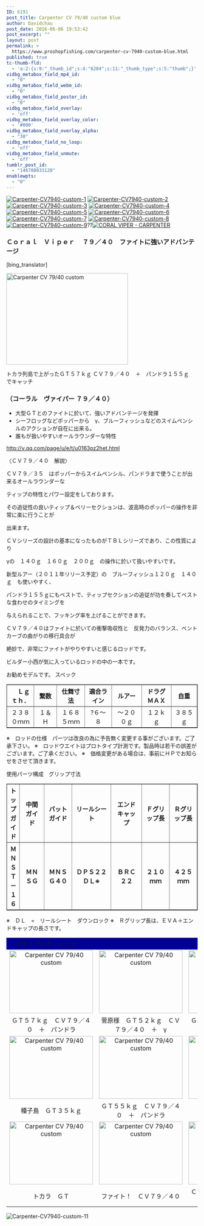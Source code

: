```yaml
---
ID: 6191
post_title: Carpenter CV 79/40 custom blue
author: Davidchau
post_date: 2016-06-06 19:53:42
post_excerpt: ""
layout: post
permalink: >
  https://www.proshopfishing.com/carpenter-cv-7940-custom-blue.html
published: true
tc-thumb-fld:
  - 'a:2:{s:9:"_thumb_id";s:4:"6204";s:11:"_thumb_type";s:5:"thumb";}'
vidbg_metabox_field_mp4_id:
  - "0"
vidbg_metabox_field_webm_id:
  - "0"
vidbg_metabox_field_poster_id:
  - "0"
vidbg_metabox_field_overlay:
  - 'off'
vidbg_metabox_field_overlay_color:
  - '#000'
vidbg_metabox_field_overlay_alpha:
  - "30"
vidbg_metabox_field_no_loop:
  - 'off'
vidbg_metabox_field_unmute:
  - 'off'
tumblr_post_id:
  - "146788033120"
enablewpts:
  - "0"
---
```

<a href="/wp-content/uploads/2016/06/Carpenter-CV7940-custom-1.jpg"><img src="/wp-content/uploads/2016/06/Carpenter-CV7940-custom-1-600x600.jpg" alt="Carpenter-CV7940-custom-1" /></a> <a href="/wp-content/uploads/2016/06/Carpenter-CV7940-custom-2.jpg"><img src="/wp-content/uploads/2016/06/Carpenter-CV7940-custom-2-600x600.jpg" alt="Carpenter-CV7940-custom-2" /></a> <a href="/wp-content/uploads/2016/06/Carpenter-CV7940-custom-3.jpg"><img src="/wp-content/uploads/2016/06/Carpenter-CV7940-custom-3-600x600.jpg" alt="Carpenter-CV7940-custom-3" /></a> <a href="/wp-content/uploads/2016/06/Carpenter-CV7940-custom-4.jpg"><img src="/wp-content/uploads/2016/06/Carpenter-CV7940-custom-4-600x600.jpg" alt="Carpenter-CV7940-custom-4" /></a> <a href="/wp-content/uploads/2016/06/Carpenter-CV7940-custom-5.jpg"><img src="/wp-content/uploads/2016/06/Carpenter-CV7940-custom-5-600x600.jpg" alt="Carpenter-CV7940-custom-5" /></a> <a href="/wp-content/uploads/2016/06/Carpenter-CV7940-custom-6.jpg"><img src="/wp-content/uploads/2016/06/Carpenter-CV7940-custom-6-600x600.jpg" alt="Carpenter-CV7940-custom-6" /></a> <a href="/wp-content/uploads/2016/06/Carpenter-CV7940-custom-7.jpg"><img src="/wp-content/uploads/2016/06/Carpenter-CV7940-custom-7-600x600.jpg" alt="Carpenter-CV7940-custom-7" /></a> <a href="/wp-content/uploads/2016/06/Carpenter-CV7940-custom-8.jpg"><img src="/wp-content/uploads/2016/06/Carpenter-CV7940-custom-8-600x600.jpg" alt="Carpenter-CV7940-custom-8" /></a> <a href="/wp-content/uploads/2016/06/Carpenter-CV7940-custom-9.jpg"><img src="/wp-content/uploads/2016/06/Carpenter-CV7940-custom-9-600x600.jpg" alt="Carpenter-CV7940-custom-9" /></a>??<a href="/wp-content/uploads/2016/06/CORAL-VIPER-CARPENTER.jpg"><img src="/wp-content/uploads/2016/06/CORAL-VIPER-CARPENTER-600x600.jpg" alt="CORAL VIPER - CARPENTER" /></a>

<h3><strong>Ｃｏｒａｌ　Ｖｉｐｅｒ </strong>　７９／４０　ファイトに強いアドバンテージ</h3>

[bing_translator]

<img title="Carpenter CV 79/40 custom" src="/wp-content/uploads/2016/05/carpenter-cv-7940-custom.jpg" alt="Carpenter CV 79/40 custom" width="320" height="240" />

トカラ列島で上がったＧＴ５７ｋｇ
ＣＶ７９／４０　＋　パンドラ１５５ｇ　でキャッチ

<h3>（コーラル　ヴァイパー ７９／４０）</h3>

<ul>
    <li>大型ＧＴとのファイトに於いて、強いアドバンテージを発揮</li>
    <li>シーフロッグなどポッパーから　γ、ブルーフィッシュなどのスイムペンシルのアクションが自在に出来る。</li>
    <li>誰もが扱いやすいオールラウンダーな特性</li>
</ul>

http://v.qq.com/page/u/e/t/u0163pz2het.html

〈ＣＶ７９／４０　解説〉

ＣＶ７９／３５　はポッパーからスイムペンシル、パンドラまで使うことが出来るオールラウンダーな

ティップの特性とパワー設定をしております。

その追従性の良いティップ＆ベリーセクションは、波高時のポッパーの操作を非常に楽に行うことが

出来ます。

ＣＶシリーズの設計の基本になったものがＴＢＬシリーズであり、この性質により

γの　１４０ｇ　１６０ｇ　２００ｇ　の操作に於いて扱いやすいです。

新型ルアー（２０１１年リリース予定）の　ブルーフィッシュ１２０ｇ　１４０ｇ　も使いやすく、

パンドラ１５５ｇにもベストで、ティップセクションの追従が功を奏してベストな食わせのタイミングを

与えられることで、フッキング率を上げることができます。

ＣＶ７９／４０はファイトに於いての衝撃吸収性と　反発力のバランス、ベントカーブの曲がりの移行具合が

絶妙で、非常にファイトがやりやすいと感じるロッドです。

ビルダー小西が気に入っているロッドの中の一本です。

お勧めモデルです。
スペック

<table border="1">
<tbody>
<tr>
<th style="width: 0px; height: 0px;" align="center" width="72">　Ｌｇｔｈ．</th>
<th align="center" width="64">繋数</th>
<th align="center" width="89">仕舞寸法</th>
<th align="center" width="83">適合ライン</th>
<th align="center" width="99">ルアー</th>
<th align="center" width="96">ドラグＭＡＸ</th>
<th align="center" width="79">自重</th>
</tr>
<tr>
<td align="center" width="72">２３８０ｍｍ</td>
<td align="center" width="64">１＆Ｈ</td>
<td align="center" width="89">１６８５ｍｍ</td>
<td align="center" width="83">?６～８</td>
<td align="center" width="99">～２００ｇ</td>
<td align="center" width="96">１２ｋｇ</td>
<td align="center" width="79">３８５ｇ</td>
</tr>
</tbody>
</table>

※　ロッドの仕様　パーツは改良の為に予告無く変更する事がございます。ご了承下さい。
※　ロッドウエイトはプロトタイプ計測です。製品時は若干の誤差がございます。ご了承ください。
※　価格変更がある場合は、事前にＨＰでお知らせをさせて頂きます。

使用パーツ構成　グリップ寸法

<table border="1">
<tbody>
<tr>
<th style="width: 0px; height: 0px;" align="center">トップガイド</th>
<th align="center">中間ガイド</th>
<th align="center">バットガイド</th>
<th align="center">リールシート</th>
<th align="center">エンドキャップ</th>
<th align="center">Ｆグリップ長</th>
<th align="center">Ｒグリップ長</th>
</tr>
<tr>
<th align="center">ＭＮＳＴ－１６</th>
<th align="center">ＭＮＳＧ</th>
<th align="center">ＭＮＳＧ４０</th>
<th align="center">ＤＰＳ２２　ＤＬ※</th>
<th align="center">ＢＲＣ２２</th>
<th align="center">２１０ｍｍ</th>
<th align="center">４２５ｍｍ</th>
</tr>
</tbody>
</table>

※　ＤＬ　=　リールシート　ダウンロック
※　Ｒグリップ長は、ＥＶＡ＋エンドキャップの長さです。

<table style="width: 100%;" border="0">
<tbody>
<tr>
<td style="width: 0px; height: 0px;" colspan="3" align="left" bgcolor="#000099" height="35">　メモリアルフィッシュ</td>
</tr>
<tr>
<td align="center" valign="middle"><img title="Carpenter CV 79/40 custom" src="/wp-content/uploads/2016/05/carpenter-cv-7940-custom-1.jpg" alt="Carpenter CV 79/40 custom" width="220" height="165" /></td>
<td align="center" valign="middle"><img title="Carpenter CV 79/40 custom" src="/wp-content/uploads/2016/05/carpenter-cv-7940-custom-2.jpg" alt="Carpenter CV 79/40 custom" width="220" height="165" /></td>
<td align="center" valign="middle"><img title="Carpenter CV 79/40 custom" src="/wp-content/uploads/2016/05/carpenter-cv-7940-custom-3.jpg" alt="Carpenter CV 79/40 custom" width="220" height="165" /></td>
</tr>
<tr>
<td align="center" valign="middle">ＧＴ５７ｋｇ　ＣＶ７９／４０　＋　パンドラ</td>
<td align="center" valign="middle">菅原様　ＧＴ５２ｋｇ　ＣＶ７９／４０　＋　γ</td>
<td align="center" valign="middle">ＧＴ５５ｋｇ　ＣＶ７９／４０　＋　γ２５０ｇ</td>
</tr>
<tr>
<td align="center" valign="middle"><img title="Carpenter CV 79/40 custom" src="/wp-content/uploads/2016/05/carpenter-cv-7940-custom-4.jpg" alt="Carpenter CV 79/40 custom" width="220" height="165" /></td>
<td align="center" valign="middle"><img title="Carpenter CV 79/40 custom" src="/wp-content/uploads/2016/05/carpenter-cv-7940-custom-5.jpg" alt="Carpenter CV 79/40 custom" width="220" height="165" /></td>
<td align="center" valign="middle"><img title="Carpenter CV 79/40 custom" src="/wp-content/uploads/2016/05/carpenter-cv-7940-custom-6.jpg" alt="Carpenter CV 79/40 custom" width="220" height="165" /></td>
</tr>
<tr>
<td align="center" valign="middle">種子島　ＧＴ３５ｋｇ</td>
<td align="center" valign="middle">ＧＴ５５ｋｇ　ＣＶ７９／４０　＋　パンドラ</td>
<td align="center" valign="middle">トカラ　ＧＴ</td>
</tr>
<tr>
<td align="center" valign="middle"><img title="Carpenter CV 79/40 custom" src="/wp-content/uploads/2016/05/carpenter-cv-7940-custom-7.jpg" alt="Carpenter CV 79/40 custom" width="220" height="165" /></td>
<td align="center" valign="middle"><img title="Carpenter CV 79/40 custom" src="/wp-content/uploads/2016/05/carpenter-cv-7940-custom-8.jpg" alt="Carpenter CV 79/40 custom" width="220" height="165" /></td>
<td align="center" valign="middle"><img title="Carpenter CV 79/40 custom" src="/wp-content/uploads/2016/05/carpenter-cv-7940-custom-9.jpg" alt="Carpenter CV 79/40 custom" width="220" height="165" /></td>
</tr>
<tr>
<td align="center" valign="middle">トカラ　ＧＴ</td>
<td align="center" valign="middle">ファイト！　ＣＶ７９／４０</td>
<td align="center" valign="middle">ＣＶ７９／４０　＋　試作ルアー</td>
</tr>
</tbody>
</table>

<img src="/wp-content/uploads/2016/06/Carpenter-CV7940-custom-11-600x600.jpg" alt="Carpenter-CV7940-custom-11" />